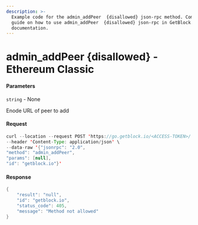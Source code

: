 ```yaml
---
description: >-
  Example code for the admin_addPeer  {disallowed} json-rpc method. Сomplete
  guide on how to use admin_addPeer  {disallowed} json-rpc in GetBlock.io Web3
  documentation.
---
```


# admin\_addPeer {disallowed} - Ethereum Classic

#### Parameters

`string` - None

Enode URL of peer to add

#### Request

```java
curl --location --request POST 'https://go.getblock.io/<ACCESS-TOKEN>/' \
--header 'Content-Type: application/json' \
--data-raw '{"jsonrpc": "2.0",
"method": "admin_addPeer",
"params": [null],
"id": "getblock.io"}'
```

#### Response

```java
{
    "result": "null",
    "id": "getblock.io",
    "status_code": 405,
    "message": "Method not allowed"
}
```

